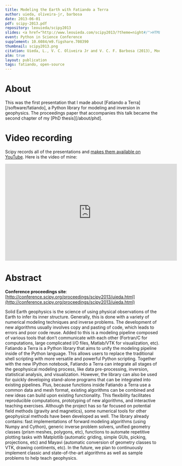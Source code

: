 ```yaml
---
title: Modeling the Earth with Fatiando a Terra
author: uieda, oliveira-jr, barbosa
date: 2013-06-01
pdf: scipy-2013.pdf
repository: leouieda/scipy2013
slides: <a href="http://www.leouieda.com/scipy2013/?theme=night#/">HTML slides</a>
event: Python in Science Conference
supplement: 10.6084/m9.figshare.708390
thumbnail: scipy2013.png
citation: Uieda, L., V. C. Oliveira Jr and V. C. F. Barbosa (2013), Modeling the Earth with Fatiando a Terra, Proceedings of the 12th Python in Science Conference, pp. 90-96
alm: true
layout: publication
tags: fatiando, open-source
---
```



# About

This was the first presentation that I made about [Fatiando a
Terra][/software/fatiando], a Python library for modeling and inversion in
geophysics.
The proceedings paper that accompanies this talk became the second chapter of
my [PhD thesis][/about/phd].


# Video recording

Scipy records all of the presentations and [makes them available on
YouTube](https://www.youtube.com/playlist?list=PLYx7XA2nY5GeTWcUQTbXVdllyp-Ie3r-y).
Here is the video of mine:

<div class="embed-responsive embed-responsive-16by9">
<iframe width="560" height="315"
src="https://www.youtube.com/embed/Ec38h1oB8cc" frameborder="0"
allowfullscreen></iframe>
</div>


# Abstract

**Conference proceedings site**:
[http://conference.scipy.org/proceedings/scipy2013/uieda.html](http://conference.scipy.org/proceedings/scipy2013/uieda.html)

Solid Earth geophysics is the science of using physical observations of the
Earth to infer its inner structure. Generally, this is done with a variety of
numerical modeling techniques and inverse problems. The development of new
algorithms usually involves copy and pasting of code, which leads to errors and
poor code reuse. Added to this is a modeling pipeline composed of various tools
that don't communicate with each other (Fortran/C for computations, large
complicated I/O files, Matlab/VTK for visualization, etc). Fatiando a Terra is
a Python library that aims to unify the modeling pipeline inside of the Python
language. This allows users to replace the traditional shell scripting with
more versatile and powerful Python scripting. Together with the new IPython
notebook, Fatiando a Terra can integrate all stages of the geophysical modeling
process, like data pre-processing, inversion, statistical analysis, and
visualization. However, the library can also be used for quickly developing
stand-alone programs that can be integrated into existing pipelines. Plus,
because functions inside Fatiando a Terra use a common data and mesh format,
existing algorithms can be combined and new ideas can build upon existing
functionality. This flexibility facilitates reproducible computations,
prototyping of new algorithms, and interactive teaching exercises. Although the
project has so far focused on potential field methods (gravity and magnetics),
some numerical tools for other geophysical methods have been developed as well.
The library already contains: fast implementations of forward modeling
algorithms (using Numpy and Cython), generic inverse problem solvers, unified
geometry classes (prism meshes, polygons, etc), functions to automate
repetitive plotting tasks with Matplotlib (automatic griding, simple GUIs,
picking, projections, etc) and Mayavi (automatic conversion of geometry classes
to VTK, drawing continents, etc). In the future, we plan to continuously
implement classic and state-of-the-art algorithms as well as sample problems to
help teach geophysics.
